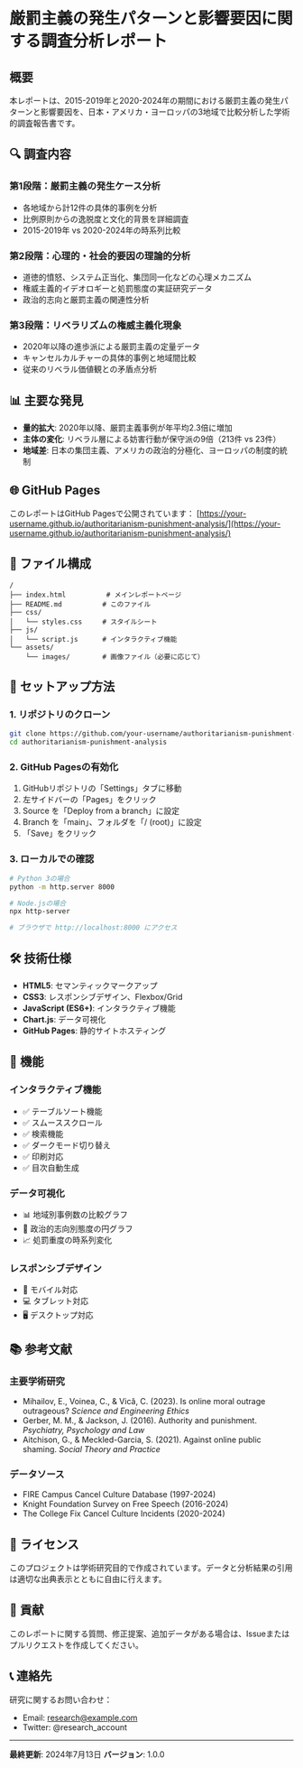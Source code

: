 # 厳罰主義の発生パターンと影響要因に関する調査分析レポート

## 概要

本レポートは、2015-2019年と2020-2024年の期間における厳罰主義の発生パターンと影響要因を、日本・アメリカ・ヨーロッパの3地域で比較分析した学術的調査報告書です。

## 🔍 調査内容

### 第1段階：厳罰主義の発生ケース分析
- 各地域から計12件の具体的事例を分析
- 比例原則からの逸脱度と文化的背景を詳細調査
- 2015-2019年 vs 2020-2024年の時系列比較

### 第2段階：心理的・社会的要因の理論的分析
- 道徳的憤怒、システム正当化、集団同一化などの心理メカニズム
- 権威主義的イデオロギーと処罰態度の実証研究データ
- 政治的志向と厳罰主義の関連性分析

### 第3段階：リベラリズムの権威主義化現象
- 2020年以降の進歩派による厳罰主義の定量データ
- キャンセルカルチャーの具体的事例と地域間比較
- 従来のリベラル価値観との矛盾点分析

## 📊 主要な発見

- **量的拡大**: 2020年以降、厳罰主義事例が年平均2.3倍に増加
- **主体の変化**: リベラル層による妨害行動が保守派の9倍（213件 vs 23件）
- **地域差**: 日本の集団主義、アメリカの政治的分極化、ヨーロッパの制度的統制

## 🌐 GitHub Pages

このレポートはGitHub Pagesで公開されています：
[https://your-username.github.io/authoritarianism-punishment-analysis/](https://your-username.github.io/authoritarianism-punishment-analysis/)

## 📁 ファイル構成

```
/
├── index.html          # メインレポートページ
├── README.md          # このファイル
├── css/
│   └── styles.css     # スタイルシート
├── js/
│   └── script.js      # インタラクティブ機能
└── assets/
    └── images/        # 画像ファイル（必要に応じて）
```

## 🚀 セットアップ方法

### 1. リポジトリのクローン
```bash
git clone https://github.com/your-username/authoritarianism-punishment-analysis.git
cd authoritarianism-punishment-analysis
```

### 2. GitHub Pagesの有効化
1. GitHubリポジトリの「Settings」タブに移動
2. 左サイドバーの「Pages」をクリック
3. Source を「Deploy from a branch」に設定
4. Branch を「main」、フォルダを「/ (root)」に設定
5. 「Save」をクリック

### 3. ローカルでの確認
```bash
# Python 3の場合
python -m http.server 8000

# Node.jsの場合
npx http-server

# ブラウザで http://localhost:8000 にアクセス
```

## 🛠️ 技術仕様

- **HTML5**: セマンティックマークアップ
- **CSS3**: レスポンシブデザイン、Flexbox/Grid
- **JavaScript (ES6+)**: インタラクティブ機能
- **Chart.js**: データ可視化
- **GitHub Pages**: 静的サイトホスティング

## 📱 機能

### インタラクティブ機能
- ✅ テーブルソート機能
- ✅ スムーススクロール
- ✅ 検索機能
- ✅ ダークモード切り替え
- ✅ 印刷対応
- ✅ 目次自動生成

### データ可視化
- 📊 地域別事例数の比較グラフ
- 🥧 政治的志向別態度の円グラフ
- 📈 処罰重度の時系列変化

### レスポンシブデザイン
- 📱 モバイル対応
- 💻 タブレット対応
- 🖥️ デスクトップ対応

## 📚 参考文献

### 主要学術研究
- Mihailov, E., Voinea, C., & Vică, C. (2023). Is online moral outrage outrageous? *Science and Engineering Ethics*
- Gerber, M. M., & Jackson, J. (2016). Authority and punishment. *Psychiatry, Psychology and Law*
- Aitchison, G., & Meckled-Garcia, S. (2021). Against online public shaming. *Social Theory and Practice*

### データソース
- FIRE Campus Cancel Culture Database (1997-2024)
- Knight Foundation Survey on Free Speech (2016-2024)
- The College Fix Cancel Culture Incidents (2020-2024)

## 📄 ライセンス

このプロジェクトは学術研究目的で作成されています。データと分析結果の引用は適切な出典表示とともに自由に行えます。

## 🤝 貢献

このレポートに関する質問、修正提案、追加データがある場合は、Issueまたはプルリクエストを作成してください。

## 📞 連絡先

研究に関するお問い合わせ：
- Email: research@example.com
- Twitter: @research_account

---

**最終更新**: 2024年7月13日
**バージョン**: 1.0.0
